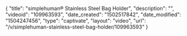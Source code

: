 {
    "title": "simplehuman&reg; Stainless Steel Bag Holder",
    "description": "",
    "videoid": "109963593",
    "date_created": "1502517842",
    "date_modified": "1504247456",
    "type": "captivate",
    "layout": "video",
    "url": "\/v\/simplehuman-stainless-steel-bag-holder\/109963593"
}
